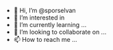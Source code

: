 - 👋 Hi, I’m @sporselvan
- 👀 I’m interested in 
- 🌱 I’m currently learning ...
- 💞️ I’m looking to collaborate on ...
- 📫 How to reach me ...

<!---
sporselvan/sporselvan is a ✨ special ✨ repository because its `README.md` (this file) appears on your GitHub profile.
You can click the Preview link to take a look at your changes.
--->
